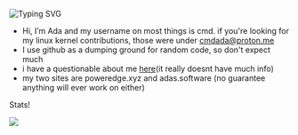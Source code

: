 ![Typing SVG](https://readme-typing-svg.demolab.com/?lines=Professional+Nerd;Bad+at+explaining+stuff)

- Hi, I’m Ada and my username on most things is cmd. if you're looking for my linux kernel contributions, those were under cmdada@proton.me
- I use github as a dumping ground for random code, so don't expect much
- i have a questionable about me [here](http://about.poweredge.xyz/)(it really doesnt have much info)
- my two sites are poweredge.xyz and adas.software (no guarantee anything will ever work on either)

  
Stats!
 
  <img src="https://github-readme-stats.vercel.app/api?username=cmdada&show_icons=true&theme=dark"/>
  


<!---
--->
